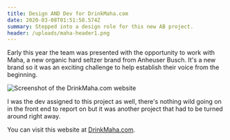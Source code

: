 ```yaml
---
title: Design AND Dev for DrinkMaha.com
date: 2020-03-08T01:51:58.574Z
summary: Stepped into a design role for this new AB project.
header: /uploads/maha-header1.png
---
```

Early this year the team was presented with the opportunity to work with Maha, a new organic hard seltzer brand from Anheuser Busch. It's a new brand so it was an exciting challenge to help establish their voice from the beginning.

![Screenshot of the DrinkMaha.com website](/uploads/screencapture-drinkmaha-2020-03-07-19_58_42.png)

I was the dev assigned to this project as well, there's nothing wild going on in the front end to report on but it was another project that had to be turned around right away.

You can visit this website at [DrinkMaha.com](https://www.drinkmaha.com).